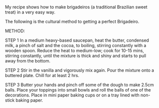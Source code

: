 My recipe shows how to make brigadeiros (a traditional Brazilian sweet treat) in a very easy way.

The following is the cultural method to getting a perfect Brigadeiro.

METHOD:

STEP 1
In a medium heavy-based saucepan, heat the butter, condensed milk, a pinch of salt and the cocoa, to boiling, stirring constantly with a wooden spoon. Reduce the heat to medium-low; cook for 10-15 mins, stirring constantly, until the mixture is thick and shiny and starts to pull away from the bottom.

STEP 2
Stir in the vanilla and vigorously mix again. Pour the mixture onto a buttered plate. Chill for at least 2 hrs.

STEP 3
Butter your hands and pinch off some of the dough to make 2.5cm balls. Place your toppings into small bowls and roll the balls of one of the decorations. Place in mini paper baking cups or on a tray lined with non-stick baking paper.